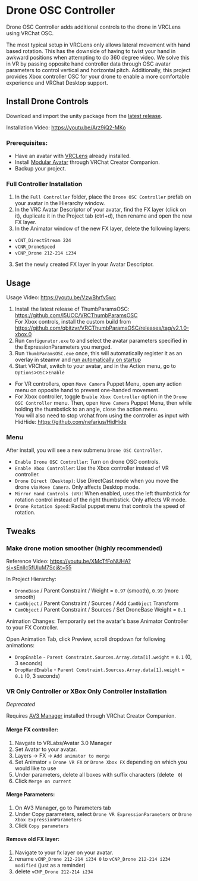 # Drone OSC Controller
Drone OSC Controller adds additional controls to the drone in VRCLens using VRChat OSC.

The most typical setup in VRCLens only allows lateral movement with hand based rotation.
This has the downside of having to twist your hand in awkward positions when attempting to do 360 degree video.
We solve this in VR by passing opposite hand controller data through OSC avatar parameters to control vertical and horizontal pitch.
Additionally, this project provides Xbox controller OSC for your drone to enable a more comfortable experience and VRChat Desktop support.

## Install Drone Controls

Download and import the unity package from the [latest release](https://github.com/qbitzvr/Drone-OSC-Controller/releases/latest).

Installation Video: https://youtu.be/Arz9iQ2-MKo

### Prerequisites:
- Have an avatar with [VRCLens](https://hirabiki.gumroad.com/l/rpnel) already installed.
- Install [Modular Avatar](https://modular-avatar.nadena.dev/) through VRChat Creator Companion.
- Backup your project.

### Full Controller Installation
1. In the `Full Controller` folder, place the `Drone OSC Controller` prefab on your avatar in the Hierarchy window.
2. In the VRC Avatar Descriptor of your avatar, find the FX layer (click on it), duplicate it in the Project tab (ctrl+d), then rename and open the new FX layer.
2. In the Animator window of the new FX layer, delete the following layers:
- `vCNT_DirectStream 224`
- `vCNR_DroneSpeed`
- `vCNP_Drone 212-214 i234`
3. Set the newly created FX layer in your Avatar Descriptor.

## Usage
Usage Video: https://youtu.be/VzwBhrfv5wc

1. Install the latest release of ThumbParamsOSC: https://github.com/I5UCC/VRCThumbParamsOSC  
For Xbox controls, install the custom build from https://github.com/qbitzvr/VRCThumbParamsOSC/releases/tag/v2.1.0-xbox.0
2. Run `Configurator.exe` to and select the avatar parameters specified in the ExpressionParameters you merged.
3. Run `ThumbParamsOSC.exe` once, this will automatically register it as an overlay in steamvr and [run automatically on startup](https://github.com/I5UCC/VRCThumbParamsOSC#automatic-launch-with-steamvr) 
4. Start VRChat, switch to your avatar, and in the Action menu, go to `Options`>`OSC`>`Enable` 

- For VR controllers, open `Move Camera` Puppet Menu, open any action menu on opposite hand to prevent one-handed movement.
- For Xbox controller, toggle `Enable Xbox Controller` option in the `Drone OSC Controller` menu. Then, open `Move Camera` Puppet Menu, then while holding the thumbstick to an angle, close the action menu.  
You will also need to stop vrchat from using the controller as input with HidHide: https://github.com/nefarius/HidHide

### Menu
After install, you will see a new submenu `Drone OSC Controller`.
- `Enable Drone OSC Controller`: Turn on drone OSC controls.
- `Enable Xbox Controller`: Use the Xbox controller instead of VR controller.
- `Drone Direct (Desktop)`: Use DirectCast mode when you move the drone via `Move Camera`. Only affects Desktop mode.
- `Mirror Hand Controls (VR)`: When enabled, uses the left thumbstick for rotation control instead of the right thumbstick. Only affects VR mode.
- `Drone Rotation Speed`: Radial puppet menu that controls the speed of rotation.

## Tweaks
### Make drone motion smoother (highly recommended)
Reference Video: https://youtu.be/XMcTfFoNUHA?si=sEnlIc5fUIuM7Scj&t=55

In Project Hierarchy:
- `DroneBase` / Parent Constraint / Weight = `0.97` (smooth), `0.99` (more smooth)
- `CamObject` / Parent Constraint / Sources / Add `CamObject` Transform
- `CamObject` / Parent Constraint / Sources / Set DroneBase Weight = `0.1`

Animation Changes:
Temporarily set the avatar's base Animator Controller to your FX Controller.

Open Animation Tab, click Preview, scroll dropdown for following animations:
- `DropEnable` - `Parent Constraint.Sources.Array.data[1].weight` = `0.1` (0, 3 seconds)
- `DropHardEnable` - `Parent Constraint.Sources.Array.data[1].weight` = `0.1` (0, 3 seconds)

### VR Only Controller or XBox Only Controller Installation
*Deprecated*

Requires [AV3 Manager](https://github.com/VRLabs/Avatars-3.0-Manager) installed through VRChat Creator Companion.

#### Merge FX controller:
1. Navgate to VRLabs/Avatar 3.0 Manager
2. Set Avatar to your avatar.
3. Layers -> FX -> `Add animator to merge`
4. Set Animator = `Drone VR FX` or `Drone Xbox FX` depending on which you would like to use
5. Under parameters, delete all boxes with suffix characters (delete ` 0`)
6. Click `Merge on current`

#### Merge Parameters:
1. On AV3 Manager, go to Parameters tab
2. Under Copy parameters, select `Drone VR ExpressionParameters` or `Drone Xbox ExpressionParameters`
3. Click `Copy parameters`

#### Remove old FX layer:
1. Navigate to your fx layer on your avatar.
2. rename `vCNP_Drone 212-214 i234 0` to `vCNP_Drone 212-214 i234 modified` (just as a reminder)
3. delete `vCNP_Drone 212-214 i234`
